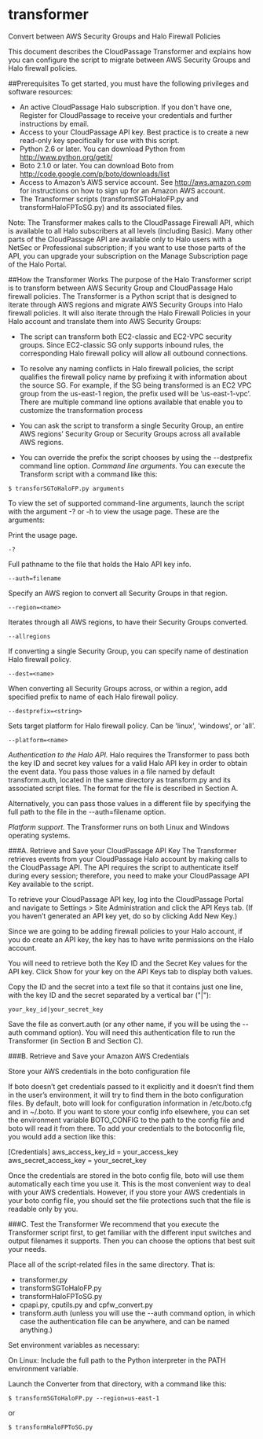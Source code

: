 transformer
===========

Convert between AWS Security Groups and Halo Firewall Policies

This document describes the CloudPassage Transformer and explains how you can configure the script to migrate between AWS Security Groups and Halo firewall policies.

##Prerequisites
To get started, you must have the following privileges and software resources:
* An active CloudPassage Halo subscription. If you don't have one, Register for CloudPassage to receive your credentials and further instructions by email.
* Access to your CloudPassage API key. Best practice is to create a new read-only key specifically for use with this script.
* Python 2.6 or later. You can download Python from http://www.python.org/getit/
* Boto 2.1.0 or later. You can download Boto from http://code.google.com/p/boto/downloads/list
* Access to Amazon’s AWS service account. See http://aws.amazon.com for instructions on how to sign up for an Amazon AWS account.
* The Transformer scripts (transformSGToHaloFP.py and transformHaloFPToSG.py) and its associated files.


Note:  The Transformer makes calls to the CloudPassage Firewall API, which is available to all Halo subscribers at all levels (including Basic). Many other parts of the CloudPassage API are available only to Halo users with a NetSec or Professional subscription; if you want to use those parts of the API, you can upgrade your subscription on the Manage Subscription page of the Halo Portal.

##How the Transformer Works
The purpose of the Halo Transformer script is to transform between AWS Security Group and CloudPassage Halo firewall policies. The Transformer is a Python script that is designed to iterate through AWS regions and migrate AWS Security Groups into Halo firewall policies. It will also iterate through the Halo Firewall Policies in your Halo account and translate them into AWS Security Groups:

* The script can transform both EC2-classic and EC2-VPC security groups.
Since EC2-classic SG only supports inbound rules, the corresponding Halo firewall policy will allow all outbound connections. 

* To resolve any naming conflicts in Halo firewall policies, the script qualifies the firewall policy name by prefixing it with information about the source SG. For example, if the SG being transformed is an EC2 VPC group from the us-east-1 region, the prefix used will be ‘us-east-1-vpc’.
There are multiple command line options available that enable you to customize the transformation process

* You can ask the script to transform a single Security Group, an entire AWS regions’ Security Group or Security Groups across all available AWS regions.
* You can override the prefix the script chooses by using the --destprefix command line option.
_Command line arguments._ You can execute the Transform script with a command like this:
```
$ transforSGToHaloFP.py arguments
```

To view the set of supported command-line arguments, launch the script with the argument -? or -h to view the usage page. These are the arguments:

Print the usage page.
```
-?
```

Full pathname to the file that holds the Halo API key info. 
```
--auth=filename
```

Specify an AWS region to convert all Security Groups in that region.
```
--region=<name>
```

Iterates through all AWS regions, to have their Security Groups converted.
```
--allregions
```

If converting a single Security Group, you can specify name of destination Halo firewall policy.
```
--dest=<name>
```

When converting all Security Groups across, or within a region, add specified prefix to name of each Halo firewall policy.
```
--destprefix=<string>
```

Sets target platform for Halo firewall policy. Can be 'linux', 'windows', or 'all'.
```
--platform=<name>
```

_Authentication to the Halo API._ Halo requires the Transformer to pass both the key ID and secret key values for a valid Halo API key in order to obtain the event data. You pass those values in a file named by default transform.auth, located in the same directory as transform.py and its associated script files. The format for the file is described in Section A.

Alternatively, you can pass those values in a different file by specifying the full path to the file in the --auth=filename option. 

_Platform support._ The Transformer runs on both Linux and Windows operating systems.

###A. Retrieve and Save your CloudPassage API Key
The Transformer retrieves events from your CloudPassage Halo account by making calls to the CloudPassage API. The API requires the script to authenticate itself during every session; therefore, you need to make your CloudPassage API Key available to the script. 

To retrieve your CloudPassage API key, log into the CloudPassage Portal and navigate to Settings > Site Administration and click the API Keys tab. (If you haven’t generated an API key yet, do so by clicking Add New Key.)

Since we are going to be adding firewall policies to your Halo account, if you do create an API key, the key has to have write permissions on the Halo account.


You will need to retrieve both the Key ID and the Secret Key values for the API key. Click Show for your key on the API Keys tab to display both values.

Copy the ID and the secret into a text file so that it contains just one line, with the key ID and the secret separated by a vertical bar ("|"):
```
your_key_id|your_secret_key
```

Save the file as convert.auth (or any other name, if you will be using the --auth command option). You will need this authentication file to run the Transformer (in Section B and Section C).

###B. Retrieve and Save your Amazon AWS Credentials

Store your AWS credentials in the boto configuration file 

If boto doesn’t get credentials passed to it explicitly and it doesn’t find them in the user’s environment, it will try to find them in the boto configuration files. By default, boto will look for configuration information in /etc/boto.cfg and in ~/.boto. If you want to store your config info elsewhere, you can set the environment variable BOTO_CONFIG to the path to the config file and boto will read it from there. To add your credentials to the botoconfig file, you would add a section like this:

[Credentials]
aws_access_key_id = your_access_key 
aws_secret_access_key = your_secret_key

Once the credentials are stored in the boto config file, boto will use them automatically each time you use it. This is the most convenient way to deal with your AWS credentials. However, if you store your AWS credentials in your boto config file, you should set the file protections such that the file is readable only by you.

###C. Test the Transformer
We recommend that you execute the Transformer script first, to get familiar with the different input switches and output filenames it supports. Then you can choose the options that best suit your needs.

Place all of the script-related files in the same directory. That is:
* transformer.py
* transformSGToHaloFP.py
* transformHaloFPToSG.py
* cpapi.py, cputils.py and cpfw_convert.py
* transform.auth (unless you will use the --auth command option, in which case the authentication file can be anywhere, and can be named anything.)

Set environment variables as necessary:

On Linux:
Include the full path to the Python interpreter  in the PATH environment variable.

Launch the Converter from that directory, with a command like this: 
```
$ transformSGToHaloFP.py --region=us-east-1
```
or
```
$ transformHaloFPToSG.py
```


